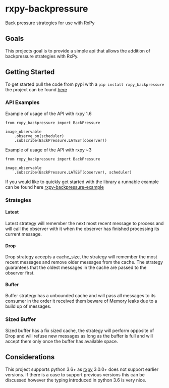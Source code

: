 # rxpy-backpressure
Back pressure strategies for use with RxPy

## Goals
This projects goal is to provide a simple api that allows the addition of backpressure strategies with RxPy. 

## Getting Started
To get started pull the code from pypi with a ```pip install rxpy_backpressure``` the project can be found [here](https://pypi.org/project/rxpy-backpressure/)

### API Examples

Example of usage of the API with rxpy 1.6

```
from rxpy_backpressure import BackPressure

image_observable
    .observe_on(scheduler)
    .subscribe(BackPressure.LATEST(observer))
```

Example of usage of the API with rxpy ~3

```
from rxpy_backpressure import BackPressure

image_observable
    .subscribe(BackPressure.LATEST(observer), scheduler)

```

If you would like to quickly get started with the library a runnable
example can be found here [rxpy-backpressure-example](https://github.com/daliclass/rxpy-backpressure-example)

### Strategies

#### Latest
Latest strategy will remember the next most recent message to process 
and will call the observer with it when the observer has finished 
processing its current message.

#### Drop
Drop strategy accepts a cache_size, the strategy will remember the most 
recent messages and remove older messages from the cache. The strategy 
guarantees that the oldest messages in the cache are passed to the 
observer first.

#### Buffer
Buffer strategy has a unbounded cache and will pass all messages to its 
consumer in the order it received them beware of Memory leaks due to a 
build up of messages.

### Sized Buffer
Sized buffer has a fix sized cache, the strategy will perform opposite of
Drop and will refuse new messages as long as the buffer is full and will
accept them only once the buffer has available space.

## Considerations
This project supports python 3.6+ as [rxpy](https://github.com/ReactiveX/RxPY)
3.0.0+ does not support earlier versions. If there is a case to support 
previous versions this can be discussed however the typing introduced in 
python 3.6 is very nice. 
